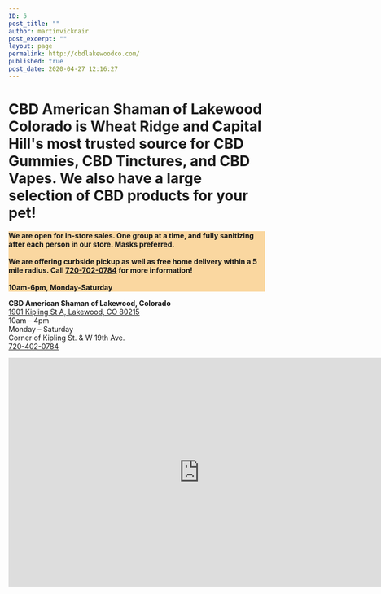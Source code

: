 ```yaml
---
ID: 5
post_title: ""
author: martinvicknair
post_excerpt: ""
layout: page
permalink: http://cbdlakewoodco.com/
published: true
post_date: 2020-04-27 12:16:27
---
```

<!-- wp:paragraph -->
<p></p>
<!-- /wp:paragraph -->

<!-- wp:heading {"level":1} -->
<h1>CBD American Shaman of Lakewood Colorado is Wheat Ridge and Capital Hill's most trusted source for CBD Gummies, CBD Tinctures, and CBD Vapes. We also have a large selection of CBD products for your pet!</h1>
<!-- /wp:heading -->

<!-- wp:paragraph -->
<p></p>
<!-- /wp:paragraph -->

<!-- wp:paragraph {"align":"left","customBackgroundColor":"#fad7a0"} -->
<p style="background-color:#fad7a0" class="has-background has-text-align-left"><strong>We are open for in-store sales. One group at a time, and fully sanitizing after each person in our store. Masks preferred.</strong><br><br><strong>We are offering curbside pickup as well as free home delivery within a 5 mile radius. Call <a href="tel:7207020784">720-702-0784</a> for more information!</strong><br><br><strong>10am-6pm, Monday-Saturday</strong></p>
<!-- /wp:paragraph -->

<!-- wp:paragraph -->
<p><strong>CBD American Shaman of Lakewood, Colorado</strong><br><a href="https://goo.gl/maps/oRfXbrcsLsq2zSYg9">1901 Kipling St A, Lakewood, CO 80215</a><br>10am – 4pm<br>Monday – Saturday<br>Corner of Kipling St. &amp; W 19th Ave.<br><a href="tel:720-402-0784">720-402-0784</a></p>
<!-- /wp:paragraph -->

<!-- wp:html -->
<iframe src="https://www.google.com/maps/embed?pb=!1m18!1m12!1m3!1d3067.6813954843255!2d-105.11221018462437!3d39.746807079448615!2m3!1f0!2f0!3f0!3m2!1i1024!2i768!4f13.1!3m3!1m2!1s0x876b87e496084733%3A0x507731f5b87c8da1!2sCBD%20American%20Shaman%20of%20Lakewood%20CO!5e0!3m2!1sen!2sus!4v1588010966108!5m2!1sen!2sus" width="750" height="450" frameborder="0" style="border:0;" allowfullscreen="" aria-hidden="false" tabindex="0"></iframe>
<!-- /wp:html -->